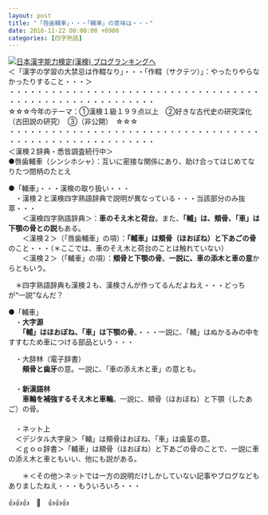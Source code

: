 ```yaml
---
layout: post
title: "「唇歯輔車」・・・「輔車」の意味は・・・"
date: 2016-11-22 00:00:00 +0900
categories: [四字熟語]
---
```


[![](/syuusyuu9701/assets/images/「唇歯輔車」・・・「輔車」の意味は・・・-br_c_3028_1.gif)](http://blog.with2.net/link.php?1659096:3028 "日本漢字能力検定(漢検) ブログランキングへ")[日本漢字能力検定(漢検) ブログランキングへ](http://blog.with2.net/link.php?1659096:3028)  
＜「漢字の学習の大禁忌は作輟なり」・・・「作輟（サクテツ）」：やったりやらなかったりすること・・・＞  
・・・・・・・・・・・・・・・・・・・・・・・・・・・・・・・・・・・・・・・・・・・・・・・・・・・・・・・・・  
☆☆☆今年のテーマ：①漢検１級１９９点以上　②好きな古代史の研究深化（古田説の研究）　③（非公開）　☆☆☆　　  
・・・・・・・・・・・・・・・・・・・・・・・・・・・・・・・・・・・・・・・・・・・・・・・・・・・・・・・・・  
＜漢検２辞典・悉皆調査続行中＞  
●唇歯輔車（シンシホシャ）：互いに密接な関係にあり、助け合ってはじめてなりたつ間柄のたとえ  
  
●「輔車」・・・漢検の取り扱い・・・  
　・漢検２と漢検四字熟語辞典で説明が異なっている・・・当該部分のみ抜萃・・・  
　　＜漢検四字熟語辞典＞：**車のそえ木と荷台**。また、**「輔」は、頬骨、「車」は下顎の骨との説**もある。  
　　＜漢検２＞（「唇歯輔車」の項）：**「輔車」は頬骨（ほおぼね）と下あごの骨**のこと・・・（＊ここでは、車のそえ木と荷台のことは触れていない）  
　　＜漢検２＞（「輔車」の項）：**頬骨と下顎の骨**。**一説に、車の添木と車の意**からともいう。  
  
　＊四字熟語辞典も漢検２も、漢検さんが作ってるんだよねえ・・・どっちが“一説”なんだ？　  
  
●「輔車」  
　・**大字源**  
　　**「輔」はほおぼね、「車」は下顎の骨**。・・・一説に、「輔」はぬかるみの中をすすむため車につける部品という・・・  
  
　・大辞林（電子辞書）  
　　**頰骨と歯牙**の意。一説に、「車の添え木と車」の意とも。  
　  
　・**新漢語林**  
　　**車輪を補強するそえ木と車輪**。一説に、頬骨（ほおぼね）と下顎（したあご）の骨。  
　  
　・ネット上  
　＜デジタル大字泉＞「輔」は頰骨ほおぼね、「車」は歯茎の意。  
　＜ｇｏｏ辞書＞「輔車」は頬骨（ほおぼね）と下あごの骨のことで、一説に車の添え木と車ともいい、他にも説がある。  
  
　　＊＜その他＞ネットでは一方の説明だけしかしていない記事やブログなどもありましたねえ・・・もういろいろ・・・  
  
👍👍👍　🐒　👍👍👍  